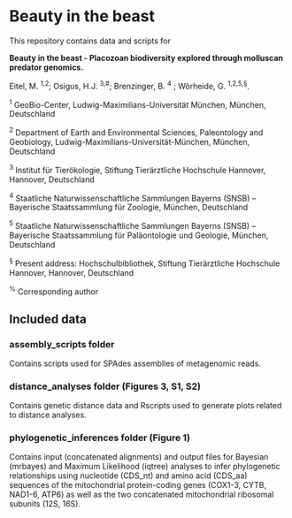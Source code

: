# Beauty in the beast

This repository contains data and scripts for

**Beauty in the beast - Placozoan biodiversity explored through molluscan predator genomics.**

Eitel, M. <sup>1,2</sup>; Osigus, H.J. <sup>3,#</sup>; Brenzinger, B. <sup>4</sup> ; Wörheide, G. <sup>1,2,5,§</sup>.

<sup>1</sup> GeoBio-Center, Ludwig-Maximilians-Universität München, München, Deutschland

<sup>2</sup> Department of Earth and Environmental Sciences, Paleontology and Geobiology, Ludwig-Maximilians-Universität-München, München, Deutschland

<sup>3</sup> Institut für Tierökologie, Stiftung Tierärztliche Hochschule Hannover, Hannover, Deutschland

<sup>4</sup> Staatliche Naturwissenschaftliche Sammlungen Bayerns (SNSB) – Bayerische Staatssammlung für Zoologie, München, Deutschland

<sup>5</sup> Staatliche Naturwissenschaftliche Sammlungen Bayerns (SNSB) – Bayerische Staatssammlung für
Paläontologie und Geologie, München, Deutschland

<sup>§</sup> Present address: Hochschulbibliothek, Stiftung Tierärztliche Hochschule Hannover, Hannover, Deutschland

<sup>%</sup> Corresponding author



## Included data ##



### assembly_scripts folder ### 

Contains scripts used for SPAdes assemblies of metagenomic reads.



### distance_analyses folder (Figures 3, S1, S2) ### 

Contains genetic distance data and Rscripts used to generate plots related to distance analyses.



### phylogenetic_inferences folder (Figure 1) ### 

Contains input (concatenated alignments) and output files for Bayesian (mrbayes) and Maximum Likelihood (iqtree) analyses to infer phylogenetic relationships using nucleotide (CDS_nt) and amino acid (CDS_aa) sequences of the mitochondrial protein-coding genes (COX1-3, CYTB, NAD1-6, ATP6) as well as the two concatenated mitochondrial ribosomal subunits (12S, 16S).
